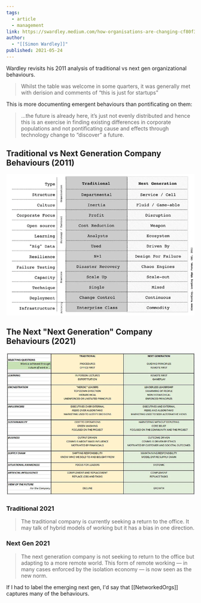 ```yaml
---
tags:
  - article
  - management
link: https://swardley.medium.com/how-organisations-are-changing-cf80f3e2300
author:
  - "[[Simon Wardley]]"
published: 2021-05-24
---
```

Wardley revisits his 2011 analysis of traditional vs next gen organizational behaviours.

> Whilst the table was welcome in some quarters, it was generally met with derision and comments of “this is just for startups”

This is more documenting emergent behaviours than pontificating on them:

> …the future is already here, it’s just not evenly distributed and hence this is an exercise in finding existing differences in corporate populations and not pontificating cause and effects through technology change to “discover” a future.
## Traditional vs Next Generation Company Behaviours (2011)

![Table of Traditional and Next Gen features](/assets/IMG_4772.webp)

## The Next "Next Generation" Company Behaviours (2021)

![](/assets/IMG_4773.webp)

### Traditional 2021

> The traditional company is currently seeking a return to the office. It may talk of hybrid models of working but it has a bias in one direction.
### Next Gen 2021

> The next generation company is not seeking to return to the office but adapting to a more remote world. This form of remote working — in many cases enforced by the isolation economy — is now seen as the new norm.

If I had to label the emerging next gen, I'd say that [[NetworkedOrgs]] captures many of the behaviours.